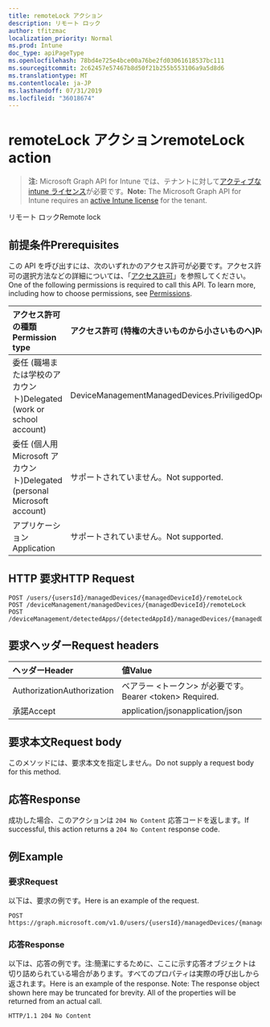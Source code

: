 ```yaml
---
title: remoteLock アクション
description: リモート ロック
author: tfitzmac
localization_priority: Normal
ms.prod: Intune
doc_type: apiPageType
ms.openlocfilehash: 78bd4e725e4bce00a76be2fd03061618537bc111
ms.sourcegitcommit: 2c62457e57467b8d50f21b255b553106a9a5d8d6
ms.translationtype: MT
ms.contentlocale: ja-JP
ms.lasthandoff: 07/31/2019
ms.locfileid: "36018674"
---
```

# <a name="remotelock-action"></a><span data-ttu-id="ecb69-103">remoteLock アクション</span><span class="sxs-lookup"><span data-stu-id="ecb69-103">remoteLock action</span></span>

> <span data-ttu-id="ecb69-104">**注:** Microsoft Graph API for Intune では、テナントに対して[アクティブな intune ライセンス](https://go.microsoft.com/fwlink/?linkid=839381)が必要です。</span><span class="sxs-lookup"><span data-stu-id="ecb69-104">**Note:** The Microsoft Graph API for Intune requires an [active Intune license](https://go.microsoft.com/fwlink/?linkid=839381) for the tenant.</span></span>

<span data-ttu-id="ecb69-105">リモート ロック</span><span class="sxs-lookup"><span data-stu-id="ecb69-105">Remote lock</span></span>

## <a name="prerequisites"></a><span data-ttu-id="ecb69-106">前提条件</span><span class="sxs-lookup"><span data-stu-id="ecb69-106">Prerequisites</span></span>
<span data-ttu-id="ecb69-p101">この API を呼び出すには、次のいずれかのアクセス許可が必要です。アクセス許可の選択方法などの詳細については、「[アクセス許可](/graph/permissions-reference)」を参照してください。</span><span class="sxs-lookup"><span data-stu-id="ecb69-p101">One of the following permissions is required to call this API. To learn more, including how to choose permissions, see [Permissions](/graph/permissions-reference).</span></span>

|<span data-ttu-id="ecb69-109">アクセス許可の種類</span><span class="sxs-lookup"><span data-stu-id="ecb69-109">Permission type</span></span>|<span data-ttu-id="ecb69-110">アクセス許可 (特権の大きいものから小さいものへ)</span><span class="sxs-lookup"><span data-stu-id="ecb69-110">Permissions (from most to least privileged)</span></span>|
|:---|:---|
|<span data-ttu-id="ecb69-111">委任 (職場または学校のアカウント)</span><span class="sxs-lookup"><span data-stu-id="ecb69-111">Delegated (work or school account)</span></span>|<span data-ttu-id="ecb69-112">DeviceManagementManagedDevices.PriviligedOperation.All</span><span class="sxs-lookup"><span data-stu-id="ecb69-112">DeviceManagementManagedDevices.PriviligedOperation.All</span></span>|
|<span data-ttu-id="ecb69-113">委任 (個人用 Microsoft アカウント)</span><span class="sxs-lookup"><span data-stu-id="ecb69-113">Delegated (personal Microsoft account)</span></span>|<span data-ttu-id="ecb69-114">サポートされていません。</span><span class="sxs-lookup"><span data-stu-id="ecb69-114">Not supported.</span></span>|
|<span data-ttu-id="ecb69-115">アプリケーション</span><span class="sxs-lookup"><span data-stu-id="ecb69-115">Application</span></span>|<span data-ttu-id="ecb69-116">サポートされていません。</span><span class="sxs-lookup"><span data-stu-id="ecb69-116">Not supported.</span></span>|

## <a name="http-request"></a><span data-ttu-id="ecb69-117">HTTP 要求</span><span class="sxs-lookup"><span data-stu-id="ecb69-117">HTTP Request</span></span>
<!-- {
  "blockType": "ignored"
}
-->
``` http
POST /users/{usersId}/managedDevices/{managedDeviceId}/remoteLock
POST /deviceManagement/managedDevices/{managedDeviceId}/remoteLock
POST /deviceManagement/detectedApps/{detectedAppId}/managedDevices/{managedDeviceId}/remoteLock
```

## <a name="request-headers"></a><span data-ttu-id="ecb69-118">要求ヘッダー</span><span class="sxs-lookup"><span data-stu-id="ecb69-118">Request headers</span></span>
|<span data-ttu-id="ecb69-119">ヘッダー</span><span class="sxs-lookup"><span data-stu-id="ecb69-119">Header</span></span>|<span data-ttu-id="ecb69-120">値</span><span class="sxs-lookup"><span data-stu-id="ecb69-120">Value</span></span>|
|:---|:---|
|<span data-ttu-id="ecb69-121">Authorization</span><span class="sxs-lookup"><span data-stu-id="ecb69-121">Authorization</span></span>|<span data-ttu-id="ecb69-122">ベアラー &lt;トークン&gt; が必要です。</span><span class="sxs-lookup"><span data-stu-id="ecb69-122">Bearer &lt;token&gt; Required.</span></span>|
|<span data-ttu-id="ecb69-123">承諾</span><span class="sxs-lookup"><span data-stu-id="ecb69-123">Accept</span></span>|<span data-ttu-id="ecb69-124">application/json</span><span class="sxs-lookup"><span data-stu-id="ecb69-124">application/json</span></span>|

## <a name="request-body"></a><span data-ttu-id="ecb69-125">要求本文</span><span class="sxs-lookup"><span data-stu-id="ecb69-125">Request body</span></span>
<span data-ttu-id="ecb69-126">このメソッドには、要求本文を指定しません。</span><span class="sxs-lookup"><span data-stu-id="ecb69-126">Do not supply a request body for this method.</span></span>

## <a name="response"></a><span data-ttu-id="ecb69-127">応答</span><span class="sxs-lookup"><span data-stu-id="ecb69-127">Response</span></span>
<span data-ttu-id="ecb69-128">成功した場合、このアクションは `204 No Content` 応答コードを返します。</span><span class="sxs-lookup"><span data-stu-id="ecb69-128">If successful, this action returns a `204 No Content` response code.</span></span>

## <a name="example"></a><span data-ttu-id="ecb69-129">例</span><span class="sxs-lookup"><span data-stu-id="ecb69-129">Example</span></span>

### <a name="request"></a><span data-ttu-id="ecb69-130">要求</span><span class="sxs-lookup"><span data-stu-id="ecb69-130">Request</span></span>
<span data-ttu-id="ecb69-131">以下は、要求の例です。</span><span class="sxs-lookup"><span data-stu-id="ecb69-131">Here is an example of the request.</span></span>
``` http
POST https://graph.microsoft.com/v1.0/users/{usersId}/managedDevices/{managedDeviceId}/remoteLock
```

### <a name="response"></a><span data-ttu-id="ecb69-132">応答</span><span class="sxs-lookup"><span data-stu-id="ecb69-132">Response</span></span>
<span data-ttu-id="ecb69-p102">以下は、応答の例です。注:簡潔にするために、ここに示す応答オブジェクトは切り詰められている場合があります。すべてのプロパティは実際の呼び出しから返されます。</span><span class="sxs-lookup"><span data-stu-id="ecb69-p102">Here is an example of the response. Note: The response object shown here may be truncated for brevity. All of the properties will be returned from an actual call.</span></span>
``` http
HTTP/1.1 204 No Content
```



